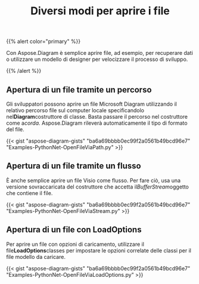﻿---
title: Diversi modi per aprire i file
type: docs
weight: 10
url: /it/python-net/different-ways-to-open-files/
---
{{% alert color="primary" %}}

Con Aspose.Diagram è semplice aprire file, ad esempio, per recuperare dati o utilizzare un modello di designer per velocizzare il processo di sviluppo.

{{% /alert %}}

## **Apertura di un file tramite un percorso**

 Gli sviluppatori possono aprire un file Microsoft Diagram utilizzando il relativo percorso file sul computer locale specificandolo nel**Diagram**costruttore di classe. Basta passare il percorso nel costruttore come a*corda*. Aspose.Diagram rileverà automaticamente il tipo di formato del file.

{{< gist "aspose-diagram-gists" "ba6a69bbbb0ec99f2a0561b49bcd96e7" "Examples-PythonNet-OpenFileViaPath.py" >}}

## **Apertura di un file tramite un flusso**

 È anche semplice aprire un file Visio come flusso. Per fare ciò, usa una versione sovraccaricata del costruttore che accetta il*BufferStream*oggetto che contiene il file.

{{< gist "aspose-diagram-gists" "ba6a69bbbb0ec99f2a0561b49bcd96e7" "Examples-PythonNet-OpenFileViaStream.py" >}}

## **Apertura di un file con LoadOptions**

 Per aprire un file con opzioni di caricamento, utilizzare il file**LoadOptions**classes per impostare le opzioni correlate delle classi per il file modello da caricare.

{{< gist "aspose-diagram-gists" "ba6a69bbbb0ec99f2a0561b49bcd96e7" "Examples-PythonNet-OpenFileViaLoadOptions.py" >}}

